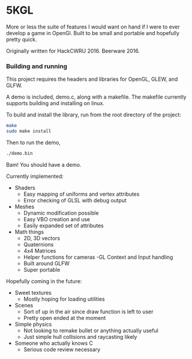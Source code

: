 # 5KGL
More or less the suite of features I would want on hand if I were to ever develop a game in OpenGl. Built to be small and portable and hopefully pretty quick.

Originally written for HackCWRU 2016. Beerware 2016.

### Building and running
This project requires the headers and libraries for OpenGL, GLEW, and GLFW.

A demo is included, demo.c, along with a makefile. The makefile currently supports building and installing on linux.

To build and install the library, run from the root directory of the project:
```bash
make
sudo make install
```

Then to run the demo,
```bash
./demo.bin
```

Bam! You should have a demo.

Currently implemented:
- Shaders
    - Easy mapping of uniforms and vertex attributes
    - Error checking of GLSL with debug output
- Meshes
    - Dynamic modification possible
    - Easy VBO creation and use
    - Easily expanded set of attributes
- Math things
    - 2D, 3D vectors
    - Quaternions
    - 4x4 Matrices
    - Helper functions for cameras
-GL Context and Input handling
    - Built around GLFW
    - Super portable

Hopefully coming in the future:
- Sweet textures
    - Mostly hoping for loading utilities
- Scenes
    - Sort of up in the air since draw function is left to user
    - Pretty open ended at the moment
- Simple physics
    - Not looking to remake bullet or anything actually useful
    - Just simple hull collisions and raycasting likely
- Someone who actually knows C
    - Serious code review necessary
